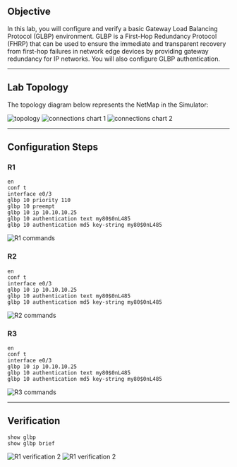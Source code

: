 ## Objective
In this lab, you will configure and verify a basic Gateway Load Balancing Protocol (GLBP) environment. GLBP is a First-Hop Redundancy Protocol (FHRP) that can be used to ensure the immediate and transparent recovery from first-hop failures in network edge devices by providing gateway redundancy for IP networks. You will also configure GLBP authentication.

---

## Lab Topology
The topology diagram below represents the NetMap in the Simulator:

![topology](https://github.com/nickbruggen90/Boson-Network-Labs/blob/main/Images/Screenshot%202025-05-22%20141141.png)
![connections chart 1](https://github.com/nickbruggen90/Boson-Network-Labs/blob/main/Images/Screenshot%202025-05-22%20141205.png)
![connections chart 2](https://github.com/nickbruggen90/Boson-Network-Labs/blob/main/Images/Screenshot%202025-05-22%20141211.png)

---

## Configuration Steps
### R1
```cisco
en
conf t
interface e0/3
glbp 10 priority 110
glbp 10 preempt
glbp 10 ip 10.10.10.25
glbp 10 authentication text my80$0nL485
glbp 10 authentication md5 key-string my80$0nL485
```
![R1 commands](https://github.com/nickbruggen90/Boson-Network-Labs/blob/main/Images/Screenshot%202025-05-22%20141655.png)

### R2
```cisco
en
conf t
interface e0/3
glbp 10 ip 10.10.10.25
glbp 10 authentication text my80$0nL485
glbp 10 authentication md5 key-string my80$0nL485
```
![R2 commands](https://github.com/nickbruggen90/Boson-Network-Labs/blob/main/Images/Screenshot%202025-05-22%20141707.png)

### R3
```cisco
en
conf t
interface e0/3
glbp 10 ip 10.10.10.25
glbp 10 authentication text my80$0nL485
glbp 10 authentication md5 key-string my80$0nL485
```
![R3 commands](https://github.com/nickbruggen90/Boson-Network-Labs/blob/main/Images/Screenshot%202025-05-22%20141715.png)

---

## Verification
```cisco
show glbp
show glbp brief
```
![R1 verification 2](https://github.com/nickbruggen90/Boson-Network-Labs/blob/main/Images/Screenshot%202025-05-22%20141733.png)
![R1 verification 2](https://github.com/nickbruggen90/Boson-Network-Labs/blob/main/Images/Screenshot%202025-05-22%20141746.png)

